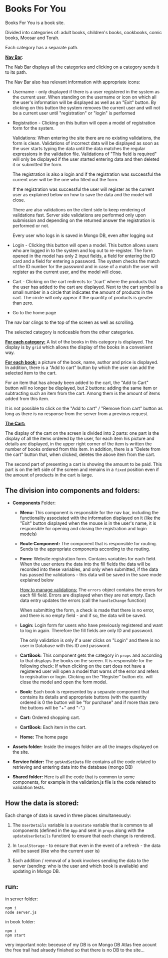 # Books For You
Books For You is a book site.

Divided into categories of: adult books, children's books, cookbooks, comic books, Moosar and Torah.

Each category has a separate path.

<u><b>Nav Bar</b></u>:

The Nab Bar displays all the categories and clicking on a category sends it to its path.

The Nav Bar also has relevant information with appropriate icons:

* Username - only displayed if there is a user registered in the system as the current user. When standing on the username or icon on which all the user's information will be displayed as well as an "Exit" button. By clicking on this button the system removes the current user and will not be a current user until "registration" or "login" is performed
* Registration - Clicking on this button will open a model of registration form for the system.
    
    Validations: When entering the site there are no existing validations, the form is clean. Validations of incorrect data will be displayed as soon as the user starts typing the data until the data matches the regular expressions in the validation file. Validations of "This field is required" will only be displayed if the user started entering data and then deleted it or submitted the form.

    The registration is also a login and if the registration was successful the current user will be the one who filled out the form.

    If the registration was successful the user will register as the current user as explained below on how to save the data and the model will close.

    There are also validations on the client side to keep rendering of validations fast. Server side validations are performed only upon submission and depending on the returned answer the registration is performed or not.
    
    Every user who logs in is saved in Mongo DB, even after logging out

* Login - Clicking this button will open a model. This button allows users who are logged in to the system and log out to re-register. The form opened in the model has only 2 input fields, a field for entering the ID card and a field for entering a password. The system checks the match of the ID number for the password and in case of a match the user will register as the current user, and the model will close.

* Cart - Clicking on the cart redirects to: '/cart' where the products that the user has added to the cart are displayed.
Next to the cart symbol is a small number in a circle that indicates the amount of products in the cart. The circle will only appear if the quantity of products is greater than zero.

* Go to the home page

The nav bar clings to the top of the screen as well as scrolling.

The selected category is noticeable from the other categories.

<u>**For each category:**</u> A list of the books in this category is displayed. The display is by `grid` which allows the display of the books in a convenient way.

<u>**For each book:**</u> a picture of the book, name, author and price is displayed. In addition, there is a "Add to cart" button by which the user can add the selected item to the cart.

For an item that has already been added to the cart, the "Add to Cart" button will no longer be displayed, but 2 buttons: adding the same item or subtracting such an item from the cart. Among them is the amount of items added from this item.

It is not possible to click on the "Add to cart" / "Remove from cart" button as long as there is no response from the server from a previous request.

<u>**The Cart:**</u>

The display of the cart on the screen is divided into 2 parts: one part is the display of all the items ordered by the user, for each item his picture and details are displayed, in the upper right corner of the item is written the number of books ordered from this item. In addition, there is a "Delete from the cart" button that, when clicked, deletes the above item from the cart.

The second part of presenting a cart is showing the amount to be paid. This part is on the left side of the screen and remains in a `fixed` position even if the amount of products in the cart is large.

## The division into components and folders:

- **Components** Folder:
    - **Menu:** This component is responsible for the nav bar, including the functionality associated with the information displayed on it (like the "Exit" button displayed when the mouse is in the user's name, it is responsible for opening and closing the registration and login models)

    - **Route Component:** The component that is responsible for routing. Sends to the appropriate components according to the routing.

    - **Form:** Website registration form. Contains variables for each field. When the user enters the data into the fill fields the data will be recorded into these variables, and only when submitted, if the data has passed the validations - this data will be saved in the save mode explained below
    
        <u>How to manage validations:</u> The `errors` object contains the errors for each fill field. Errors are displayed when they are not empty. Each data entry updates the errors (call the `handleChange` function)
    
        When submitting the form, a check is made that there is no error, and there is no empty field - and if so, the data will be saved.
    
    * **Login:** Login form for users who have previously registered and want to log in again. Therefore the fill fields are only ID and password.

        The only validation is only if a user clicks on "Login" and there is no user in Database with this ID and password.

    * **CartBook:** This component gets the category in `props` and according to that displays the books on the screen. It is responsible for the following check: If when clicking on the cart does not have a registered user will open a model that warns of the error and refers to registration or login. Clicking on the "Register" button etc. will close the model and open the form model.

    * **Book:** Each book is represented by a separate component that contains its details and appropriate buttons (with the quantity ordered is 0 the button will be "for purchase" and if more than zero the buttons will be "+" and "-".)

    * **Cart:** Ordered shopping cart.

    * **CartBook:** Each item in the cart.
    * **Home:** The home page
* **Assets folder:** Inside the images folder are all the images displayed on the site.

* **Service folder:** The `getAndSetData` file contains all the code related to retrieving and entering data into the database (mongo DB)

* **Shared folder:** Here is all the code that is common to some components, for example in the validation.js file is the code related to validation tests.

## How the data is stored:
Each change of data is saved in three places simultaneously:

1. The `UserDetails` variable is a `UseState` variable that is common to all components (defined in the `App` and sent in `props` along with the `updateUserDetails` function) to ensure that each change is rendered).

1. In `localStorage` - to ensure that even in the event of a refresh - the data will be saved (like who the current user is)

1. Each addition / removal of a book involves sending the data to the server (sending: who is the user and which book is available) and updating in Mongo DB.

## run:

in server folder:
```
npm i
node server.js
```
in book folder:
```
npm i
npm start
```

very important note: beceuse of my DB is on Mongo DB Atlas free acount the free trail had alraedy finiahed so that there is no DB to the site...
